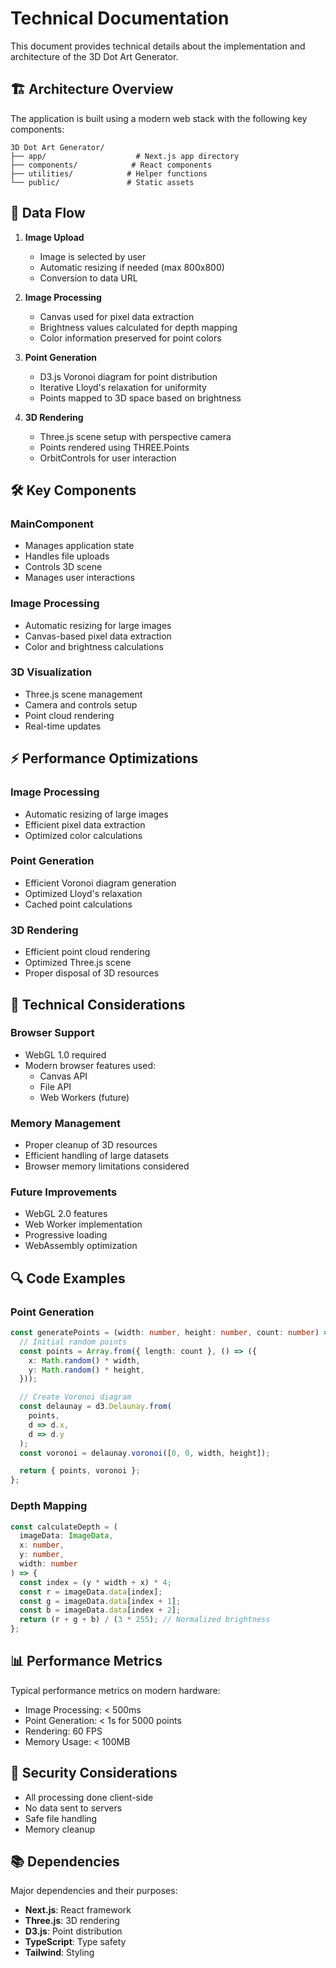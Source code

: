 # Technical Documentation

This document provides technical details about the implementation and architecture of the 3D Dot Art Generator.

## 🏗️ Architecture Overview

The application is built using a modern web stack with the following key components:

```
3D Dot Art Generator/
├── app/                    # Next.js app directory
├── components/            # React components
├── utilities/            # Helper functions
└── public/               # Static assets
```

## 🔄 Data Flow

1. **Image Upload**
   - Image is selected by user
   - Automatic resizing if needed (max 800x800)
   - Conversion to data URL

2. **Image Processing**
   - Canvas used for pixel data extraction
   - Brightness values calculated for depth mapping
   - Color information preserved for point colors

3. **Point Generation**
   - D3.js Voronoi diagram for point distribution
   - Iterative Lloyd's relaxation for uniformity
   - Points mapped to 3D space based on brightness

4. **3D Rendering**
   - Three.js scene setup with perspective camera
   - Points rendered using THREE.Points
   - OrbitControls for user interaction

## 🛠️ Key Components

### MainComponent
- Manages application state
- Handles file uploads
- Controls 3D scene
- Manages user interactions

### Image Processing
- Automatic resizing for large images
- Canvas-based pixel data extraction
- Color and brightness calculations

### 3D Visualization
- Three.js scene management
- Camera and controls setup
- Point cloud rendering
- Real-time updates

## ⚡ Performance Optimizations

### Image Processing
- Automatic resizing of large images
- Efficient pixel data extraction
- Optimized color calculations

### Point Generation
- Efficient Voronoi diagram generation
- Optimized Lloyd's relaxation
- Cached point calculations

### 3D Rendering
- Efficient point cloud rendering
- Optimized Three.js scene
- Proper disposal of 3D resources

## 🔧 Technical Considerations

### Browser Support
- WebGL 1.0 required
- Modern browser features used:
  - Canvas API
  - File API
  - Web Workers (future)

### Memory Management
- Proper cleanup of 3D resources
- Efficient handling of large datasets
- Browser memory limitations considered

### Future Improvements
- WebGL 2.0 features
- Web Worker implementation
- Progressive loading
- WebAssembly optimization

## 🔍 Code Examples

### Point Generation
```typescript
const generatePoints = (width: number, height: number, count: number) => {
  // Initial random points
  const points = Array.from({ length: count }, () => ({
    x: Math.random() * width,
    y: Math.random() * height,
  }));

  // Create Voronoi diagram
  const delaunay = d3.Delaunay.from(
    points,
    d => d.x,
    d => d.y
  );
  const voronoi = delaunay.voronoi([0, 0, width, height]);

  return { points, voronoi };
};
```

### Depth Mapping
```typescript
const calculateDepth = (
  imageData: ImageData,
  x: number,
  y: number,
  width: number
) => {
  const index = (y * width + x) * 4;
  const r = imageData.data[index];
  const g = imageData.data[index + 1];
  const b = imageData.data[index + 2];
  return (r + g + b) / (3 * 255); // Normalized brightness
};
```

## 📊 Performance Metrics

Typical performance metrics on modern hardware:

- Image Processing: < 500ms
- Point Generation: < 1s for 5000 points
- Rendering: 60 FPS
- Memory Usage: < 100MB

## 🔐 Security Considerations

- All processing done client-side
- No data sent to servers
- Safe file handling
- Memory cleanup

## 📚 Dependencies

Major dependencies and their purposes:

- **Next.js**: React framework
- **Three.js**: 3D rendering
- **D3.js**: Point distribution
- **TypeScript**: Type safety
- **Tailwind**: Styling
